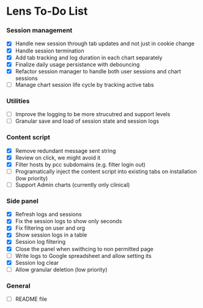 # Lens To-Do List

### Session management
- [X] Handle new session through tab updates and not just in cookie change
- [X] Handle session termination
- [X] Add tab tracking and log duration in each chart separately
- [X] Finalize daily usage persistance with debouncing 
- [X] Refactor session manager to handle both user sessions and chart sessions
- [ ] Manage chart session life cycle by tracking active tabs
 
### Utilities
- [ ] Improve the logging to be more strucutred and support levels
- [ ] Granular save and load of session state and session logs

### Content script
- [X] Remove redundant message sent string
- [X] Review on click, we might avoid it
- [X] Filter hosts by pcc subdomains (e.g. filter login out)
- [ ] Programatically inject the content script into existing tabs on installation (low priority)
- [ ] Support Admin charts (currently only clinical)

### Side panel
- [X] Refresh logs and sessions
- [X] Fix the session logs to show only seconds
- [X] Fix filtering on user and org
- [X] Show session logs in a table
- [X] Session log filtering
- [X] Close the panel when swithcing to non permitted page
- [ ] Write logs to Google spreadsheet and allow setting its
- [X] Session log clear
- [ ] Allow granular deletion (low priority)

### General
- [ ] README file